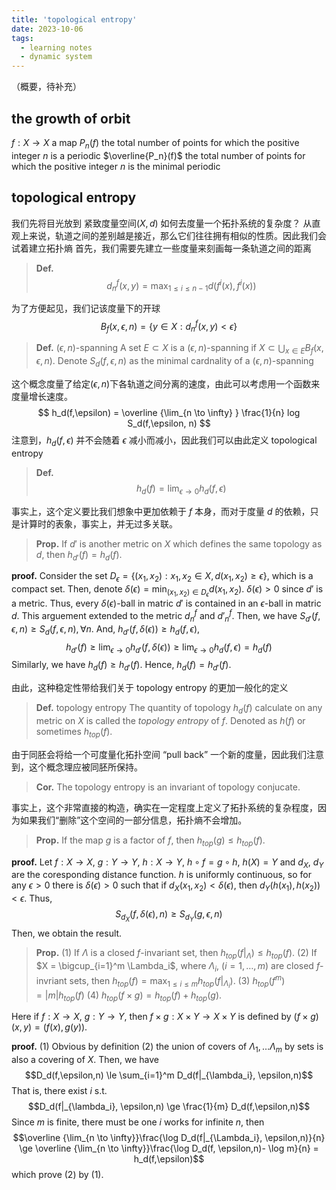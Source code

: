 ```yaml
---
title: 'topological entropy'
date: 2023-10-06
tags:
  - learning notes
  - dynamic system
---
```


（概要，待补充）
## the growth of orbit

$f: X \to X$ a map
$P_n(f)$ the total number of points for which the positive integer $n$ is a periodic
$\overline{P_n}(f)$ the total number of points for which the positive integer $n$ is the minimal periodic

## topological entropy
我们先将目光放到 紧致度量空间$(X,d)$
如何去度量一个拓扑系统的复杂度？
从直观上来说，轨道之间的差别越是接近，那么它们往往拥有相似的性质。因此我们会试着建立拓扑熵
首先，我们需要先建立一些度量来刻画每一条轨道之间的距离
>**Def.**
>$$ d^f_n(x,y) = \max_{1 \le i \le n-1} d(f^i(x),f^i(x))$$

为了方便起见，我们记该度量下的开球
$$
B_f(x,\epsilon,n) = \{y \in X : d^f_n(x,y) < \epsilon\}
$$

>**Def.** $(\epsilon, n)$-spanning
> A set $E \subset X$ is a $(\epsilon, n)$-spanning if $X \subset \bigcup_{x \in E} B_f(x,\epsilon, n)$.
> Denote $S_d(f,\epsilon,n)$ as the minimal cardnality of a $(\epsilon, n)$-spanning

这个概念度量了给定$(\epsilon, n)$下各轨道之间分离的速度，由此可以考虑用一个函数来度量增长速度。
$$
h_d(f,\epsilon) = \overline {\lim_{n \to \infty} } \frac{1}{n} log S_d(f,\epsilon, n)
$$
注意到，$h_d(f,\epsilon)$ 并不会随着 $\epsilon$ 减小而减小，因此我们可以由此定义 topological entropy

>**Def.**
>$$h_d(f) = \lim_{\epsilon \to 0} h_d(f,\epsilon)$$

事实上，这个定义要比我们想象中更加依赖于 $f$ 本身，而对于度量 $d$ 的依赖，只是计算时的表象，事实上，并无过多关联。

>**Prop.**
>If $d'$ is another metric on $X$ which defines the same topology as $d$, then $h_{d'}(f) = h_d(f)$.

**proof.**
Consider the set $D_\epsilon = \{(x_1,x_2): x_1,x_2 \in X, d(x_1,x_2) \ge \epsilon\}$, which is a compact set.
Then, denote $\delta(\epsilon) = \min_{(x_1,x_2) \in D_\epsilon}d(x_1,x_2)$.
$\delta(\epsilon) > 0$ since $d'$ is a metric.
Thus, every $\delta(\epsilon)$-ball in matric $d'$ is contained in an $\epsilon$-ball in matric $d$.
This arguement extended to the metric $d^f_n$ and $d'^f_n$.
Then, we have $S_{d'}(f,\epsilon, n) \ge S_d(f,\epsilon, n), \forall n$.
And, $h_{d'}(f,\delta(\epsilon)) \ge h_d(f,\epsilon)$,
$$
 h_{d'}(f) \ge \lim_{\epsilon \to 0} h_{d'}(f,\delta(\epsilon)) \ge \lim_{\epsilon \to 0} h_d(f,\epsilon) = h_d (f)
$$
Similarly, we have $h_d(f) \ge h_{d'}(f)$.
Hence, $h_d(f) = h_{d'}(f)$.

由此，这种稳定性带给我们关于 topology entropy 的更加一般化的定义

>**Def.** topology entropy
>The quantity of topology $h_d(f)$ calculate on any metric on $X$ is called the *topology entropy* of $f$.
>Denoted as $h(f)$ or sometimes $h_{top}(f)$.

由于同胚会将给一个可度量化拓扑空间 “pull back” 一个新的度量，因此我们注意到，这个概念理应被同胚所保持。

>**Cor.**
>The topology entropy is an invariant of topology conjucate.

事实上，这个非常直接的构造，确实在一定程度上定义了拓扑系统的复杂程度，因为如果我们“删除”这个空间的一部分信息，拓扑熵不会增加。

>**Prop.**
>If the map $g$ is a factor of $f$, then $h_{top}(g) \le h_{top}(f)$.

**proof.**
Let $f:X \to X$, $g:Y \to Y$, $h:X \to Y$, $h \circ f = g \circ h$, $h(X) = Y$ and $d_X$, $d_Y$ are the coresponding distance function.
$h$ is uniformly continuous, so for any $\epsilon > 0$ there is $\delta(\epsilon) > 0$ such that if $d_X(x_1,x_2) < \delta(\epsilon)$, then $d_Y(h(x_1),h(x_2)) < \epsilon$. 
Thus, $$S_{d_X}(f,\delta(\epsilon),n) \ge S_{d_Y}(g,\epsilon,n)$$
Then, we obtain the result.

>**Prop.**
>(1) If $\Lambda$ is a closed $f$-invariant set, then $h_{top}(f|_{\Lambda}) \le h_{top}(f)$.
>(2) If $X = \bigcup_{i=1}^m \Lambda_i$, where $\Lambda_i$, $(i=1,\dots,m)$ are closed $f$-invriant sets, then $h_{top}(f) = \max_{1 \le i \le m} h_{top}(f|_{\Lambda_i})$.
>(3) $h_{top}(f^m) = |m|h_{top}(f)$
>(4) $h_{top}(f \times g) = h_{top}(f) + h_{top}(g)$.

Here if $f:X \to X$, $g:Y \to Y$, then $f \times g: X \times Y \to X \times Y$ is defined by $(f \times g)(x,y)=(f(x),g(y))$.

**proof.**
(1) Obvious by definition
(2) the union of covers of $\Lambda_1, \dots \Lambda_m$ by sets is also a covering of $X$. Then, we have
$$D_d(f,\epsilon,n) \le \sum_{i=1}^m D_d(f|_{\lambda_i}, \epsilon,n)$$
That is, there exist $i$ s.t.
$$D_d(f|_{\lambda_i}, \epsilon,n) \ge \frac{1}{m} D_d(f,\epsilon,n)$$
Since $m$ is finite, there must be one $i$ works for infinite $n$, then
$$\overline {\lim_{n \to \infty}}\frac{\log D_d(f|_{\Lambda_i}, \epsilon,n)}{n} \ge \overline {\lim_{n \to \infty}}\frac{\log D_d(f, \epsilon,n)- \log m}{n} = h_d(f,\epsilon)$$
which prove (2) by (1).
